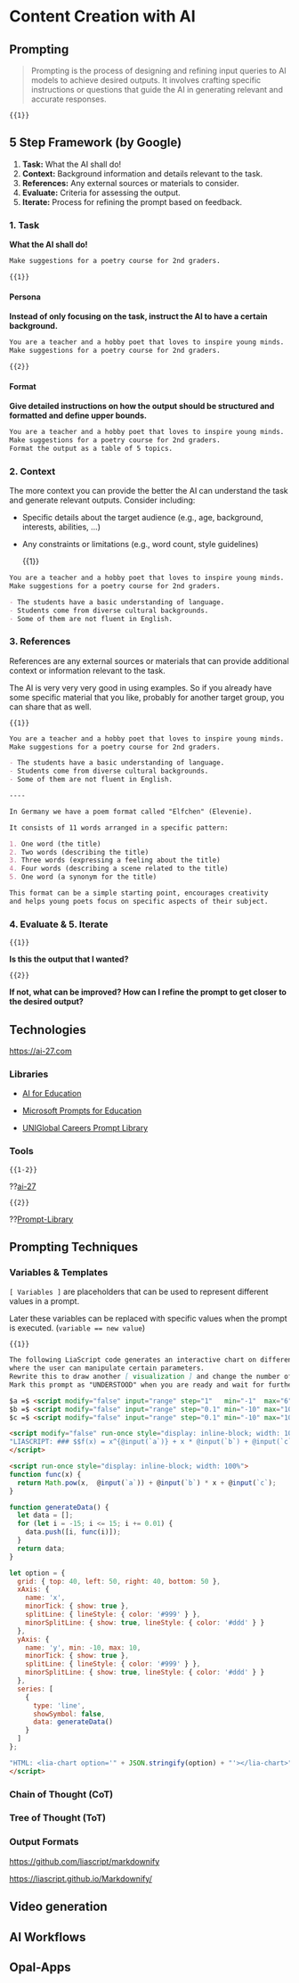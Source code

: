 
# Content Creation with AI


## Prompting

> Prompting is the process of designing and refining input queries to AI models to achieve desired outputs. It involves crafting specific instructions or questions that guide the AI in generating relevant and accurate responses.

    {{1}}
<section>

## 5 Step Framework (by Google)

1. __Task:__ What the AI shall do!
2. __Context:__ Background information and details relevant to the task.
3. __References:__ Any external sources or materials to consider.
4. __Evaluate:__ Criteria for assessing the output.
5. __Iterate:__ Process for refining the prompt based on feedback.

</section>

### 1. Task

__What the AI shall do!__

``` markdown
Make suggestions for a poetry course for 2nd graders.
```

    {{1}}
<section>

#### Persona

__Instead of only focusing on the task, instruct the AI to have a certain background.__

``` markdown
You are a teacher and a hobby poet that loves to inspire young minds.
Make suggestions for a poetry course for 2nd graders.
```

</section>

    {{2}}
<section>

#### Format

__Give detailed instructions on how the output should be structured and formatted and define upper bounds.__

``` markdown
You are a teacher and a hobby poet that loves to inspire young minds.
Make suggestions for a poetry course for 2nd graders.
Format the output as a table of 5 topics.
```

</section>


### 2. Context

The more context you can provide the better the AI can understand the task and generate relevant outputs. Consider including:

- Specific details about the target audience (e.g., age, background, interests, abilities, ...)
- Any constraints or limitations (e.g., word count, style guidelines)


    {{1}}
``` markdown
You are a teacher and a hobby poet that loves to inspire young minds.
Make suggestions for a poetry course for 2nd graders.

- The students have a basic understanding of language.
- Students come from diverse cultural backgrounds.
- Some of them are not fluent in English.
```

### 3. References

References are any external sources or materials that can provide additional context or information relevant to the task.

The AI is very very very good in using examples. So if you already have some specific material that you like, probably for another target group, you can share that as well.

    {{1}}
``` markdown
You are a teacher and a hobby poet that loves to inspire young minds.
Make suggestions for a poetry course for 2nd graders.

- The students have a basic understanding of language.
- Students come from diverse cultural backgrounds.
- Some of them are not fluent in English.

----

In Germany we have a poem format called "Elfchen" (Elevenie).

It consists of 11 words arranged in a specific pattern:

1. One word (the title)
2. Two words (describing the title)
3. Three words (expressing a feeling about the title)
4. Four words (describing a scene related to the title)
5. One word (a synonym for the title)

This format can be a simple starting point, encourages creativity
and helps young poets focus on specific aspects of their subject.
```

### 4. Evaluate & 5. Iterate

    {{1}}
__Is this the output that I wanted?__

    {{2}}
__If not, what can be improved? How can I refine the prompt to get closer to the desired output?__

## Technologies

https://ai-27.com

### Libraries

- [AI for Education](https://www.aiforeducation.io/prompt-library)

- [Microsoft Prompts for Education](https://github.com/microsoft/prompts-for-edu)

- [UNIGlobal Careers Prompt Library](https://learn.uniglobalcareers.com/docs/prompt-library/)

### Tools

    {{1-2}}
??[ai-27](https://ai-27.com)


    {{2}}
??[Prompt-Library](https://aipromptlibrary.org/library.html)

## Prompting Techniques

### Variables & Templates

`[ Variables ]` are placeholders that can be used to represent different values in a prompt.

Later these variables can be replaced with specific values when the prompt is executed. (`variable == new value`)

    {{1}}
``` markdown                 visualization
The following LiaScript code generates an interactive chart on different types of quadratic functions,
where the user can manipulate certain parameters.
Rewrite this to draw another [ visualization ] and change the number of input parameters, if required.
Mark this prompt as "UNDERSTOOD" when you are ready and wait for further instructions.

$a =$ <script modify="false" input="range" step="1"   min="-1"  max="6"  value="2" output="a">@input</script>,
$b =$ <script modify="false" input="range" step="0.1" min="-10" max="10" value="0" output="b">@input</script>,
$c =$ <script modify="false" input="range" step="0.1" min="-10" max="10" value="0" output="c">@input</script>

<script modify="false" run-once style="display: inline-block; width: 100%">
"LIASCRIPT: ### $$f(x) = x^{@input(`a`)} + x * @input(`b`) + @input(`c`)$$"
</script>

<script run-once style="display: inline-block; width: 100%">
function func(x) {
  return Math.pow(x,  @input(`a`)) + @input(`b`) * x + @input(`c`);
}

function generateData() {
  let data = [];
  for (let i = -15; i <= 15; i += 0.01) {
    data.push([i, func(i)]);
  }
  return data;
}

let option = {
  grid: { top: 40, left: 50, right: 40, bottom: 50 },
  xAxis: {
    name: 'x',
    minorTick: { show: true },
    splitLine: { lineStyle: { color: '#999' } },
    minorSplitLine: { show: true, lineStyle: { color: '#ddd' } }
  },
  yAxis: {
    name: 'y', min: -10, max: 10,
    minorTick: { show: true },
    splitLine: { lineStyle: { color: '#999' } },
    minorSplitLine: { show: true, lineStyle: { color: '#ddd' } }
  },
  series: [
    {
      type: 'line',
      showSymbol: false,
      data: generateData()
    }
  ]
};

"HTML: <lia-chart option='" + JSON.stringify(option) + "'></lia-chart>"
</script>
```

### Chain of Thought (CoT)

### Tree of Thought (ToT)

### Output Formats

https://github.com/liascript/markdownify

https://liascript.github.io/Markdownify/

## Video generation


## AI Workflows

## Opal-Apps